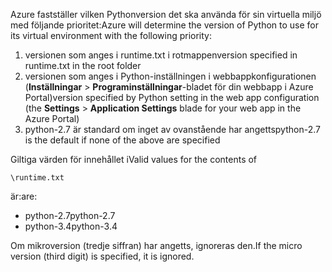 <span data-ttu-id="a10b7-101">Azure fastställer vilken Pythonversion det ska använda för sin virtuella miljö med följande prioritet:</span><span class="sxs-lookup"><span data-stu-id="a10b7-101">Azure will determine the version of Python to use for its virtual environment with the following priority:</span></span>

1. <span data-ttu-id="a10b7-102">versionen som anges i runtime.txt i rotmappen</span><span class="sxs-lookup"><span data-stu-id="a10b7-102">version specified in runtime.txt in the root folder</span></span>
2. <span data-ttu-id="a10b7-103">versionen som anges i Python-inställningen i webbappkonfigurationen (**Inställningar** > **Programinställningar**-bladet för din webbapp i Azure Portal)</span><span class="sxs-lookup"><span data-stu-id="a10b7-103">version specified by Python setting in the web app configuration (the **Settings** > **Application Settings** blade for your web app in the Azure Portal)</span></span>
3. <span data-ttu-id="a10b7-104">python-2.7 är standard om inget av ovanstående har angetts</span><span class="sxs-lookup"><span data-stu-id="a10b7-104">python-2.7 is the default if none of the above are specified</span></span>

<span data-ttu-id="a10b7-105">Giltiga värden för innehållet i</span><span class="sxs-lookup"><span data-stu-id="a10b7-105">Valid values for the contents of</span></span> 

    \runtime.txt

<span data-ttu-id="a10b7-106">är:</span><span class="sxs-lookup"><span data-stu-id="a10b7-106">are:</span></span>

* <span data-ttu-id="a10b7-107">python-2.7</span><span class="sxs-lookup"><span data-stu-id="a10b7-107">python-2.7</span></span>
* <span data-ttu-id="a10b7-108">python-3.4</span><span class="sxs-lookup"><span data-stu-id="a10b7-108">python-3.4</span></span>

<span data-ttu-id="a10b7-109">Om mikroversion (tredje siffran) har angetts, ignoreras den.</span><span class="sxs-lookup"><span data-stu-id="a10b7-109">If the micro version (third digit) is specified, it is ignored.</span></span>

